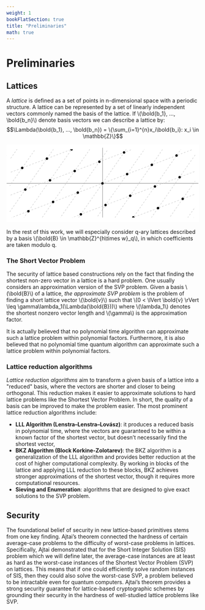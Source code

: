 ```yaml
---
weight: 1
bookFlatSection: true
title: "Preliminaries"
math: true
---
```


# Preliminaries

## Lattices

A *lattice* is defined as a set of points in n-dimensional space with a periodic structure. A lattice can be represented by a set of linearly independent vectors commonly named the basis of the lattice. If \\(\bold{b_1}, ..., \bold{b_n}\\) denote basis vectors we can describe a lattice by: $$\Lambda(\bold{b_1}, ..., \bold{b_n}) = \{\sum_{i=1}^{n}x_i\bold{b_i}: x_i \in \mathbb{Z}\}$$

![alt text](lattices-1.png)

In the rest of this work, we will especially consider q-ary lattices described by a basis \\(\bold{B} \in \mathbb{Z}^{h\times w}_q\\), in which coefficients are taken modulo q. 

### The Short Vector Problem

The security of lattice based constructions rely on the fact that finding the shortest non-zero vector in a lattice is a hard problem. One usually considers an approximation version of the SVP problem. Given a basis \\(\bold{B}\\) of a lattice, *the approximate SVP problem* is the problem of finding a short lattice vector \\(\bold{v}\\) such that \\(0 < \lVert \bold{v} \rVert \leq \gamma\lambda_1(\Lambda(\bold{B}))\\) where \\(\lambda_1\\) denotes the shortest nonzero vector length and \\(\gamma\\) is the approximation factor.

It is actually believed that no polynomial time algorithm can approximate such a lattice problem within polynomial factors. Furthermore, it is also believed that no polynomial time quantum algorithm can approximate such a lattice problem within polynomial factors.

### Lattice reduction algorithms

*Lattice reduction algorithms* aim to transform a given basis of a lattice into a "reduced" basis, where the vectors are shorter and closer to being orthogonal. This reduction makes it easier to approximate solutions to hard lattice problems like the Shortest Vector Problem. In short, the quality of a basis can be improved to make the problem easier. The most prominent lattice reduction algorithms include:

 - **LLL Algorithm (Lenstra–Lenstra–Lovász)**: it produces a reduced basis in polynomial time, where the vectors are guaranteed to be within a known factor of the shortest vector, but doesn’t necessarily find the shortest vector,
 - **BKZ Algorithm (Block Korkine-Zolotarev)**: the BKZ algorithm is a generalization of the LLL algorithm and provides better reduction at the cost of higher computational complexity. By working in blocks of the lattice and applying LLL reduction to these blocks, BKZ achieves stronger approximations of the shortest vector, though it requires more computational resources.
 - **Sieving and Enumeration**: algorithms that are designed to give exact solutions to the SVP problem.

## Security

The foundational belief of security in new lattice-based primitives stems from one key finding. Ajtai’s theorem connected the hardness of certain average-case problems to the difficulty of worst-case problems in lattices. Specifically, Ajtai demonstrated that for the Short Integer Solution (SIS) problem which we will define later, the average-case instances are at least as hard as the worst-case instances of the Shortest Vector Problem (SVP) on lattices. This means that if one could efficiently solve random instances of SIS, then they could also solve the worst-case SVP, a problem believed to be intractable even for quantum computers. Ajtai’s theorem provides a strong security guarantee for lattice-based cryptographic schemes by grounding their security in the hardness of well-studied lattice problems like SVP.